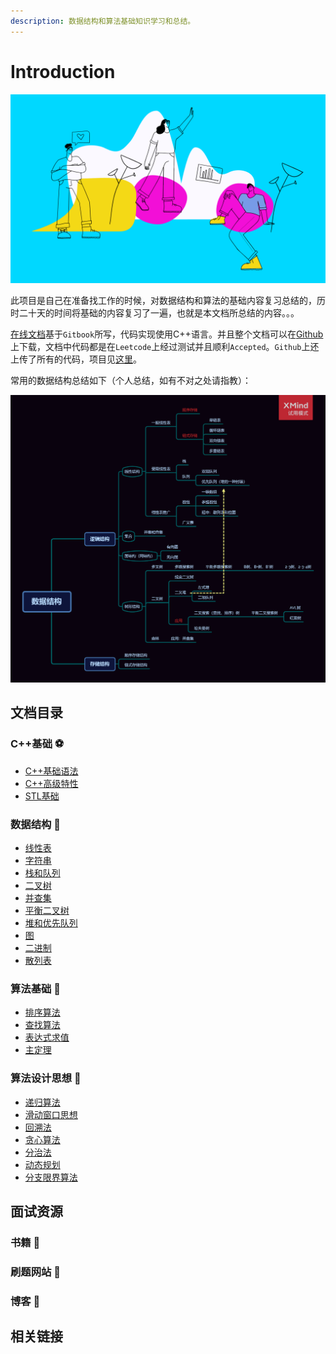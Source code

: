 ```yaml
---
description: 数据结构和算法基础知识学习和总结。
---
```


# Introduction

![](.gitbook/assets/title.png)

此项目是自己在准备找工作的时候，对数据结构和算法的基础内容复习总结的，历时二十天的时间将基础的内容复习了一遍，也就是本文档所总结的内容。。。

[在线文档](https://mqjyl2012.gitbook.io/algorithm/)基于`Gitbook`所写，代码实现使用C++语言。并且整个文档可以在[Github](https://github.com/JLCreater2015/algorithm-pattern)上下载，文档中代码都是在`Leetcode`上经过测试并且顺利`Accepted`。`Github`上还上传了所有的代码，项目见[这里](https://github.com/JLCreater2015/algorithm-pattern-code)。

常用的数据结构总结如下（个人总结，如有不对之处请指教）：

![&#x6570;&#x636E;&#x7ED3;&#x6784;&#x77E5;&#x8BC6;&#x67B6;&#x6784;&#x56FE;](.gitbook/assets/shu-ju-jie-gou-.png)

## 文档目录

### C++基础 ⚽ 

* [C++基础语法](c++/c++-syntax.md)
* [C++高级特性](c++/advanced-c++/)
* [STL基础](c++/stl-basics/)

### 数据结构 🏀 

* [线性表](data-structure/linear-list.md)
* [字符串](data-structure/string.md)
* [栈和队列](data-structure/stack-and-queue.md)
* [二叉树](data-structure/binary-tree.md)
* [并查集](data-structure/union-find.md)
* [平衡二叉树](data-structure/balanced-binary-tree.md)
* [堆和优先队列](data-structure/heap-and-priority-queues.md)
* [图](data-structure/graph.md)
* [二进制](data-structure/binary-system.md)
* [散列表](data-structure/hash-table.md)

### 算法基础 🏐 

* [排序算法](algorithm/sort-algorithm.md)
* [查找算法](algorithm/search-algorithm.md)
* [表达式求值](algorithm/expression-evaluation.md)
* [主定理](algorithm/master-theorem.md)

### 算法设计思想 🥎 

* [递归算法](algorithm-thinking/recursive-algorithm.md)
* [滑动窗口思想](algorithm-thinking/sliding-window.md)
* [回溯法](algorithm-thinking/backtracking-algorithm.md)
* [贪心算法](algorithm-thinking/greedy-algorithm.md)
* [分治法](algorithm-thinking/divide-and-conquer-algorithm.md)
* [动态规划](algorithm-thinking/dynamic-programming-algorithm.md)
* [分支限界算法](algorithm-thinking/branch-and-bound.md)

## 面试资源

### 书籍 🍈 

### 刷题网站 🍊 

### 博客 🍍 

## 相关链接

